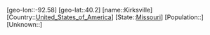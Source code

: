 ﻿---
location: [40.2,-92.58]
type: City
tags:
- geo/City


SpocWebEntityId: 31457
isDeleted: false
confidential: public

---
[geo-lon::-92.58]
[geo-lat::40.2]
[name::Kirksville]
[Country::[United_States_of_America](geo/Continent/North-America/United_States_of_America.md)]
[State::[Missouri](geo/Continent/North-America/United_States_of_America/Missouri.md)]
[Population::]
[Unknown::]

